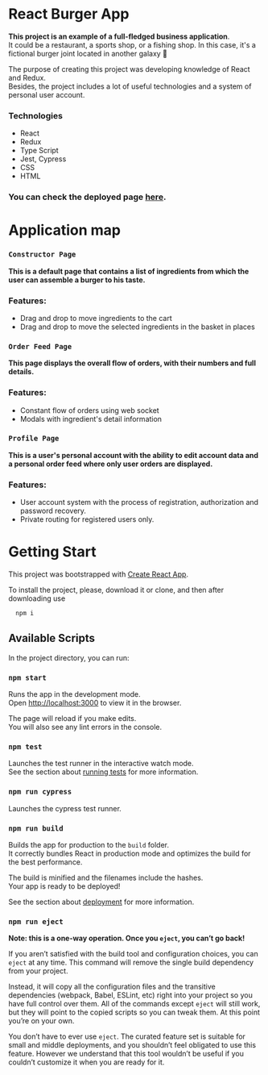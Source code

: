 # React Burger App

**This project is an example of a full-fledged business application**.   
It could be a restaurant, a sports shop, or a fishing shop. In this case, it's a fictional burger joint located in another galaxy :hamburger: 

The purpose of creating this project was developing knowledge of React and Redux.  
Besides, the project includes a lot of useful technologies and a system of personal user account.

### Technologies
* React
* Redux
* Type Script
* Jest, Cypress
* CSS
* HTML

### You can check the deployed page [here](https://zhenya-sok.github.io/react-burger/).

# Application map

### `Constructor Page`

**This is a default page that contains a list of ingredients from which the user can assemble a burger to his taste.**

### Features:
* Drag and drop to move ingredients to the cart
* Drag and drop to move the selected ingredients in the basket in places

### `Order Feed Page`

**This page displays the overall flow of orders, with their numbers and full details.**

### Features:
* Constant flow of orders using web socket
* Modals with ingredient's detail information

### `Profile Page`

**This is a user's personal account with the ability to edit account data and a personal order feed where only user orders are displayed.**

### Features:
*  User account system with the process of registration, authorization and password recovery.
*  Private routing for registered users only.

# Getting Start

This project was bootstrapped with [Create React App](https://github.com/facebook/create-react-app).

To install the project, please, download it or clone, and then after downloading use 
```sh
  npm i
```



## Available Scripts

In the project directory, you can run:

### `npm start`

Runs the app in the development mode.\
Open [http://localhost:3000](http://localhost:3000) to view it in the browser.

The page will reload if you make edits.\
You will also see any lint errors in the console.

### `npm test`

Launches the test runner in the interactive watch mode.\
See the section about [running tests](https://facebook.github.io/create-react-app/docs/running-tests) for more information.

### `npm run cypress`

Launches the cypress test runner.

### `npm run build`

Builds the app for production to the `build` folder.\
It correctly bundles React in production mode and optimizes the build for the best performance.

The build is minified and the filenames include the hashes.\
Your app is ready to be deployed!

See the section about [deployment](https://facebook.github.io/create-react-app/docs/deployment) for more information.

### `npm run eject`

**Note: this is a one-way operation. Once you `eject`, you can’t go back!**

If you aren’t satisfied with the build tool and configuration choices, you can `eject` at any time. This command will remove the single build dependency from your project.

Instead, it will copy all the configuration files and the transitive dependencies (webpack, Babel, ESLint, etc) right into your project so you have full control over them. All of the commands except `eject` will still work, but they will point to the copied scripts so you can tweak them. At this point you’re on your own.

You don’t have to ever use `eject`. The curated feature set is suitable for small and middle deployments, and you shouldn’t feel obligated to use this feature. However we understand that this tool wouldn’t be useful if you couldn’t customize it when you are ready for it.

